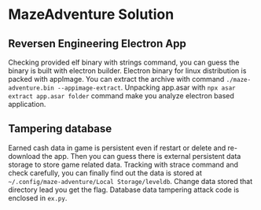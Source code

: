 # MazeAdventure Solution


## Reversen Engineering Electron App
Checking provided elf binary with strings command, you can guess the binary is built with electron builder.
Electron binary for linux distribution is packed with appImage.
You can extract the archive with command `./maze-adventure.bin --appimage-extract`.
Unpacking app.asar with `npx asar extract app.asar folder` command make you analyze electron based application.

## Tampering database
Earned cash data in game is persistent even if restart or delete and re-download the app. Then you can guess there is external persistent data storage to store game related data.
Tracking with strace command and check carefully, you can finally find out the data is stored at `~/.config/maze-adventure/Local Storage/leveldb`. Change data stored that directory lead you get the flag.
Database data tampering attack code is enclosed in `ex.py`.